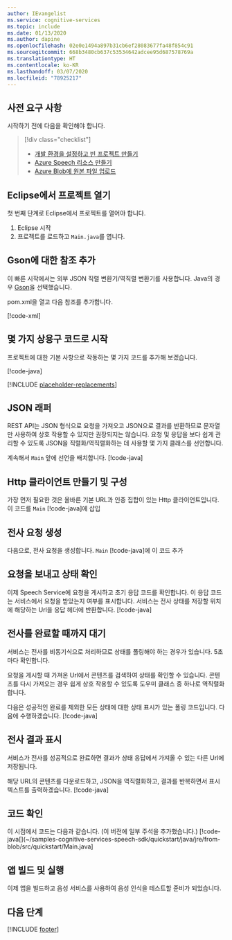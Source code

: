 ```yaml
---
author: IEvangelist
ms.service: cognitive-services
ms.topic: include
ms.date: 01/13/2020
ms.author: dapine
ms.openlocfilehash: 02e0e1494a897b31cb6ef28083677fa48f854c91
ms.sourcegitcommit: 668b3480cb637c53534642adcee95d687578769a
ms.translationtype: HT
ms.contentlocale: ko-KR
ms.lasthandoff: 03/07/2020
ms.locfileid: "78925217"
---
```

## <a name="prerequisites"></a>사전 요구 사항

시작하기 전에 다음을 확인해야 합니다.

> [!div class="checklist"]
> * [개발 환경을 설정하고 빈 프로젝트 만들기](../../../../quickstarts/setup-platform.md?tabs=jre&pivots=programmming-language-java)
> * [Azure Speech 리소스 만들기](../../../../get-started.md)
> * [Azure Blob에 원본 파일 업로드](https://docs.microsoft.com/azure/storage/blobs/storage-quickstart-blobs-portal)


## <a name="open-your-project-in-eclipse"></a>Eclipse에서 프로젝트 열기

첫 번째 단계로 Eclipse에서 프로젝트를 열어야 합니다.

1. Eclipse 시작
2. 프로젝트를 로드하고 `Main.java`를 엽니다.

## <a name="add-a-reference-to-gson"></a>Gson에 대한 참조 추가
이 빠른 시작에서는 외부 JSON 직렬 변환기/역직렬 변환기를 사용합니다. Java의 경우 [Gson](https://github.com/google/gson)을 선택했습니다.

pom.xml을 열고 다음 참조를 추가합니다.

[!code-xml[](~/samples-cognitive-services-speech-sdk/quickstart/java/jre/from-blob/pom.xml?range=19-25)]

## <a name="start-with-some-boilerplate-code"></a>몇 가지 상용구 코드로 시작

프로젝트에 대한 기본 사항으로 작동하는 몇 가지 코드를 추가해 보겠습니다.

[!code-java[](~/samples-cognitive-services-speech-sdk/quickstart/java/jre/from-blob/src/quickstart/Main.java?range=1-13,95-105,206-207)]

[!INCLUDE [placeholder-replacements](../placeholder-replacement.md)]

## <a name="json-wrappers"></a>JSON 래퍼

REST API는 JSON 형식으로 요청을 가져오고 JSON으로 결과를 반환하므로 문자열만 사용하여 상호 작용할 수 있지만 권장되지는 않습니다.
요청 및 응답을 보다 쉽게 관리할 수 있도록 JSON을 직렬화/역직렬화하는 데 사용할 몇 가지 클래스를 선언합니다.

계속해서 `Main` 앞에 선언을 배치합니다.
[!code-java[](~/samples-cognitive-services-speech-sdk/quickstart/java/jre/from-blob/src/quickstart/Main.java?range=15-93)]

## <a name="create-and-configure-an-http-client"></a>Http 클라이언트 만들기 및 구성
가장 먼저 필요한 것은 올바른 기본 URL과 인증 집합이 있는 Http 클라이언트입니다.
이 코드를 `Main` [!code-java[](~/samples-cognitive-services-speech-sdk/quickstart/java/jre/from-blob/src/quickstart/Main.java?range=106-113)]에 삽입

## <a name="generate-a-transcription-request"></a>전사 요청 생성
다음으로, 전사 요청을 생성합니다. `Main` [!code-java[](~/samples-cognitive-services-speech-sdk/quickstart/java/jre/from-blob/src/quickstart/Main.java?range=115-116)]에 이 코드 추가

## <a name="send-the-request-and-check-its-status"></a>요청을 보내고 상태 확인
이제 Speech Service에 요청을 게시하고 초기 응답 코드를 확인합니다. 이 응답 코드는 서비스에서 요청을 받았는지 여부를 표시합니다. 서비스는 전사 상태를 저장할 위치에 해당하는 Url을 응답 헤더에 반환합니다.
[!code-java[](~/samples-cognitive-services-speech-sdk/quickstart/java/jre/from-blob/src/quickstart/Main.java?range=118-129)]

## <a name="wait-for-the-transcription-to-complete"></a>전사를 완료할 때까지 대기
서비스는 전사를 비동기식으로 처리하므로 상태를 폴링해야 하는 경우가 있습니다. 5초마다 확인합니다.

요청을 게시할 때 가져온 Url에서 콘텐츠를 검색하여 상태를 확인할 수 있습니다. 콘텐츠를 다시 가져오는 경우 쉽게 상호 작용할 수 있도록 도우미 클래스 중 하나로 역직렬화합니다.

다음은 성공적인 완료를 제외한 모든 상태에 대한 상태 표시가 있는 폴링 코드입니다. 다음에 수행하겠습니다.
[!code-java[](~/samples-cognitive-services-speech-sdk/quickstart/java/jre/from-blob/src/quickstart/Main.java?range=131-159,192-204)]

## <a name="display-the-transcription-results"></a>전사 결과 표시
서비스가 전사를 성공적으로 완료하면 결과가 상태 응답에서 가져올 수 있는 다른 Url에 저장됩니다.

해당 URL의 콘텐츠를 다운로드하고, JSON을 역직렬화하고, 결과를 반복하면서 표시 텍스트를 출력하겠습니다.
[!code-java[](~/samples-cognitive-services-speech-sdk/quickstart/java/jre/from-blob/src/quickstart/Main.java?range=6-160-190)]

## <a name="check-your-code"></a>코드 확인
이 시점에서 코드는 다음과 같습니다. (이 버전에 일부 주석을 추가했습니다.) [!code-java[](~/samples-cognitive-services-speech-sdk/quickstart/java/jre/from-blob/src/quickstart/Main.java]

## <a name="build-and-run-your-app"></a>앱 빌드 및 실행

이제 앱을 빌드하고 음성 서비스를 사용하여 음성 인식을 테스트할 준비가 되었습니다.

## <a name="next-steps"></a>다음 단계

[!INCLUDE [footer](./footer.md)]

